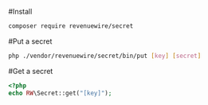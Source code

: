 #Install
```bash
composer require revenuewire/secret
```

#Put a secret
```bash
php ./vendor/revenuewire/secret/bin/put [key] [secret]
```

#Get a secret
```php
<?php
echo RW\Secret::get("[key]");
```
